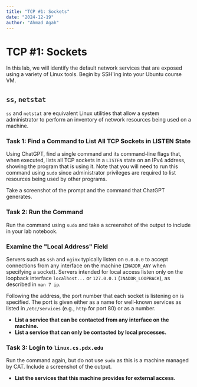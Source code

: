```yaml
---
title: "TCP #1: Sockets"
date: "2024-12-19"
author: "Ahmad Agah"
---
```


# TCP #1: Sockets

In this lab, we will identify the default network services that are exposed using a variety of Linux tools. Begin by SSH'ing into your Ubuntu course VM.

## `ss`, `netstat`

`ss` and `netstat` are equivalent Linux utilities that allow a system administrator to perform an inventory of network resources being used on a machine.

### Task 1: Find a Command to List All TCP Sockets in LISTEN State

Using ChatGPT, find a single command and its command-line flags that, when executed, lists all TCP sockets in a `LISTEN` state on an IPv4 address, showing the program that is using it. Note that you will need to run this command using `sudo` since administrator privileges are required to list resources being used by other programs.

Take a screenshot of the prompt and the command that ChatGPT generates.

### Task 2: Run the Command

Run the command using `sudo` and take a screenshot of the output to include in your lab notebook.

### Examine the "Local Address" Field

Servers such as `ssh` and `nginx` typically listen on `0.0.0.0` to accept connections from any interface on the machine (`INADDR_ANY` when specifying a socket). Servers intended for local access listen only on the loopback interface `localhost...` or `127.0.0.1` (`INADDR_LOOPBACK`), as described in `man 7 ip`.

Following the address, the port number that each socket is listening on is specified. The port is given either as a name for well-known services as listed in `/etc/services` (e.g., `http` for port 80) or as a number.

- **List a service that can be contacted from any interface on the machine.**
- **List a service that can only be contacted by local processes.**

### Task 3: Login to `linux.cs.pdx.edu`

Run the command again, but do not use `sudo` as this is a machine managed by CAT. Include a screenshot of the output.

- **List the services that this machine provides for external access.**
